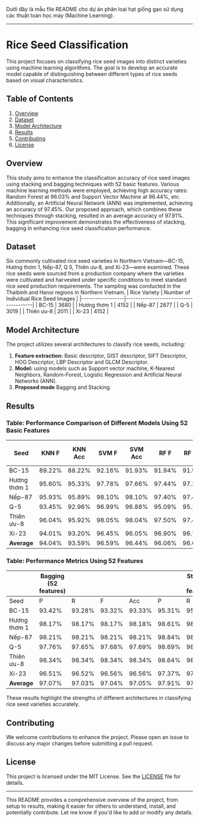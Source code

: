 Dưới đây là mẫu file README cho dự án phân loại hạt giống gạo sử dụng các thuật toán học máy (Machine Learning). 

---

# Rice Seed Classification

This project focuses on classifying rice seed images into distinct varieties using machine learning algorithms. The goal is to develop an accurate model capable of distinguishing between different types of rice seeds based on visual characteristics.

## Table of Contents

1. [Overview](#overview)
2. [Dataset](#dataset)
3. [Model Architecture](#model-architecture)
4. [Results](#results)
5. [Contributing](#contributing)
6. [License](#license)

## Overview

 This study aims to enhance the classification accuracy of rice seed images using stacking and
 bagging techniques with 52 basic features. Various machine learning methods were employed,
 achieving high accuracy rates: Random Forest at 96.03% and Support Vector Machine at 96.44%,
 etc. Additionally, an Artificial Neural Network (ANN) was implemented, achieving an accuracy
 of 97.45%. Our proposed approach, which combines these techniques through stacking, resulted
 in an average accuracy of 97.91%. This significant improvement demonstrates the effectiveness of
 stacking, bagging in enhancing rice seed classification performance.
## Dataset

 Six commonly cultivated rice seed varieties in Northern Vietnam—BC-15, Hương thơm 1, Nếp-87, Q
5, Thiên ưu-8, and Xi-23—were examined. These rice seeds were sourced from a production company
 where the varieties were cultivated and harvested under specific conditions to meet standard rice seed
 production requirements. The sampling was conducted in the Thaibinh and Hanoi regions in Northern
 Vietnam.
| Rice Variety     | Number of Individual Rice Seed Images |
|------------------|---------------------------------------|
| BC-15            | 3680                                  |
| Hương thơm 1     | 4152                                  |
| Nếp-87           | 2877                                  |
| Q-5              | 3019                                  |
| Thiên ưu-8       | 2011                                  |
| Xi-23            | 4152                                  |



## Model Architecture

The project utilizes several architectures to classify rice seeds, including:
1. **Feature extraction:** Basic descriptor, GIST descriptor, SIFT Descriptor, HOG Descriptor, LBP Descriptor and GLCM Descriptor.
2. **Model:** using models such as Support vector machine, K-Nearest Neighbors, Random-Forest, Logistic Regression and Artificial Neural Networks (ANN).
3. **Proposed mode** Bagging and Stacking.


## Results
### Table: Performance Comparison of Different Models Using 52 Basic Features
| Seed            | KNN F | KNN Acc | SVM F | SVM Acc | RF F  | RF Acc | Logistic Regression F | Logistic Regression Acc | ANN F  | ANN Acc |
|-----------------|-------|---------|-------|---------|-------|--------|------------------------|-------------------------|--------|---------|
| BC-15           | 89.22% | 88.22% | 92.16% | 91.93% | 91.94% | 91.93% | 90.84%                 | 90.61%                  | 94.81% | 94.81%  |
| Hương thơm 1    | 95.60% | 95.33% | 97.78% | 97.66% | 97.44% | 97.37% | 97.42%                 | 97.30%                  | 98.54% | 98.54%  |
| Nếp-87          | 95.93% | 95.89% | 98.10% | 98.10% | 97.40% | 97.47% | 98.21%                 | 98.21%                  | 98.21% | 98.21%  |
| Q-5             | 93.45% | 92.96% | 96.99% | 96.88% | 95.09% | 95.17% | 94.98%                 | 94.77%                  | 98.29% | 98.29%  |
| Thiên ưu-8      | 96.04% | 95.92% | 98.05% | 98.04% | 97.50% | 97.43% | 98.65%                 | 98.64%                  | 98.04% | 98.04%  |
| Xi-23           | 94.01% | 93.20% | 96.45% | 96.05% | 96.90% | 96.78% | 94.22%                 | 93.57%                  | 96.78% | 96.78%  |
| **Average**     | 94.04% | 93.59% | 96.59% | 96.44% | 96.06% | 96.03% | 95.72%                 | 95.52%                  | 97.45% | 97.45%  |


### Table: Performance Metrics Using 52 Features

|               | **Bagging (52 features)**                   |             |             |             |             | **Stacking (52 features)**                   |             |             |             |
|---------------|---------------------------------------------|-------------|-------------|-------------|-------------|----------------------------------------------|-------------|-------------|-------------|
| Seed          | P                                           | R           | F           | Acc         | P           | R           | F           | Acc         |
| BC-15         | 93.42%                                      | 93.28%      | 93.32%      | 93.33%      | 95.31%      | 95.30%      | 95.30%      | 95.30%      |
| Hương thơm 1  | 98.17%                                      | 98.17%      | 98.17%      | 98.18%      | 98.61%      | 98.61%      | 98.61%      | 98.61%      |
| Nếp-87        | 98.21%                                      | 98.21%      | 98.21%      | 98.21%      | 98.84%      | 98.84%      | 98.84%      | 98.84%      |
| Q-5           | 97.76%                                      | 97.65%      | 97.68%      | 97.69%      | 98.69%      | 98.69%      | 98.69%      | 98.69%      |
| Thiên ưu-8    | 98.34%                                      | 98.34%      | 98.34%      | 98.34%      | 98.64%      | 98.64%      | 98.64%      | 98.64%      |
| Xi-23         | 96.51%                                      | 96.52%      | 96.56%      | 96.56%      | 97.37%      | 97.37%      | 97.37%      | 97.37%      |
| **Average**   | 97.07%                                      | 97.03%      | 97.04%      | 97.05%      | 97.91%      | 97.91%      | 97.91%      | 97.91%      |


These results highlight the strengths of different architectures in classifying rice seed varieties accurately.

## Contributing

We welcome contributions to enhance the project. Please open an issue to discuss any major changes before submitting a pull request.

## License

This project is licensed under the MIT License. See the [LICENSE](LICENSE) file for details.

--- 

This README provides a comprehensive overview of the project, from setup to results, making it easier for others to understand, install, and potentially contribute. Let me know if you'd like to add or modify any details.

